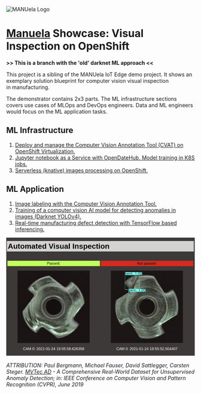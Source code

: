 ![MANUela Logo](https://github.com/sa-mw-dach/manuela/raw/master/docs/images/logo.png)
# [Manuela](https://github.com/sa-mw-dach/manuela) Showcase: Visual Inspection on OpenShift



**>> This is a branch with the 'old' darknet ML approach <<** 

This project is a sibling of the MANUela IoT Edge demo project. It shows an exemplary solution blueprint for computer vision visual inspection in manufacturing. 

The demonstrator contains 2x3 parts. The ML infrastructure sections covers use cases of MLOps and DevOps engineers.
Data and ML engineers would focus on the ML application tasks.


## ML Infrastructure
1. [Deploy and manage the Computer Vision Annotation Tool (CVAT) on OpenShift Virtualization.](docs/cvat-cnv.md#install-cvat-in-a-openshift-virtualization-virtual-machine)
1. [Jupyter notebook as a Service with OpenDateHub. Model training in K8S jobs.](ml/README.md)
1. [Serverless (knative) images processing on OpenShift.](docs/runtime.md#installation)

## ML Application
1. [Image labeling with the Computer Vision Annotation Tool.](docs/cvat-cnv.md#image-labeling-with-the-computer-vision-annotation-tool)
1. [Training of a computer vision AI model for detecting anomalies in images (Darknet YOLOv4).](ml/README.md)
1. [Real-time manufacturing defect detection with TensorFlow based inferencing.](docs/runtime.md#demo-execution)



![visual-inspection](images/manu-vi.gif)


*ATTRIBUTION: Paul Bergmann, Michael Fauser, David Sattlegger, Carsten Steger. [MVTec AD](https://www.mvtec.com/company/research/datasets/mvtec-ad) - A Comprehensive Real-World Dataset for Unsupervised Anomaly Detection; in: IEEE Conference on Computer Vision and Pattern Recognition (CVPR), June 2019*